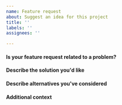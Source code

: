 ```yaml
---
name: Feature request
about: Suggest an idea for this project
title: ''
labels: ''
assignees: ''

---
```


<!--
Notes:
1. Only post _feature requests_ here.
2. Use the appropriate template for _bug reports_.
3. Please direct questions to the [`#formulas` channel on Slack](https://saltstackcommunity.slack.com/messages/C7LG8SV54/), which is bridged to `#saltstack-formulas` on Freenode.
-->

#### Is your feature request related to a problem?
<!-- A clear and concise description of what the problem is. -->



#### Describe the solution you'd like
<!-- A clear and concise description of what you want to happen. -->



#### Describe alternatives you've considered
<!-- Describe any alternative solutions or features you've considered. -->



#### Additional context
<!-- Add any other context about the feature request here. -->
